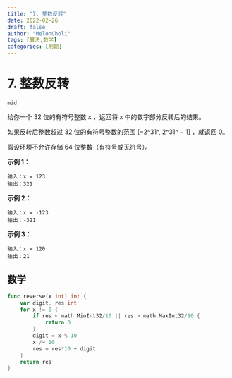 ```yaml
---
title: "7. 整数反转"
date: 2022-02-26
draft: false
author: "MelonCholi"
tags: [算法,数学]
categories: [刷题]
---
```


# 7. 整数反转

`mid`

给你一个 32 位的有符号整数 x ，返回将 x 中的数字部分反转后的结果。

如果反转后整数超过 32 位的有符号整数的范围 [−2^31^,  2^31^ − 1] ，就返回 0。

假设环境不允许存储 64 位整数（有符号或无符号）。

**示例 1：**

```
输入：x = 123
输出：321
```

**示例 2：**

```
输入：x = -123
输出：-321
```

**示例 3：**

```
输入：x = 120
输出：21
```

## 数学

```go
func reverse(x int) int {
	var digit, res int
	for x != 0 {
		if res < math.MinInt32/10 || res > math.MaxInt32/10 {
			return 0
		}
		digit = x % 10
		x /= 10
		res = res*10 + digit
	}
	return res
}
```

